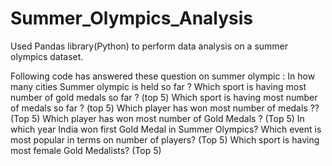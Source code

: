 # Summer_Olympics_Analysis

Used Pandas library(Python) to perform data analysis on a summer olympics dataset.

Following code has answered these question on summer olympic :
In how many cities Summer olympic is held so far ?
Which sport is having most number of gold medals so far ? (top 5)
Which sport is having most number of medals so far ? (top 5)
Which player has won most number of medals ?? (Top 5)
Which player has won most number of Gold Medals ? (Top 5)
In which year India won first Gold Medal in Summer Olympics?
Which event is most popular in terms on number of players? (Top 5)
Which sport is having most female Gold Medalists? (Top 5)
